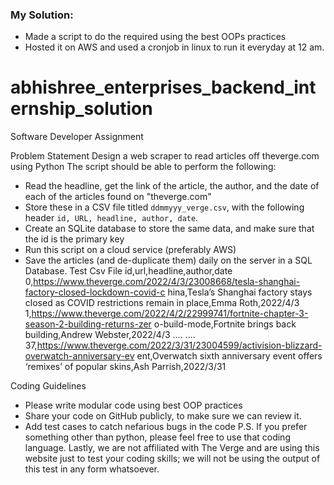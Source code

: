 ### My Solution:
- Made a script to do the required using the best OOPs practices
- Hosted it on AWS and used a cronjob in linux to run it everyday at 12 am.


# abhishree_enterprises_backend_internship_solution
Software Developer Assignment


Problem Statement
Design a web scraper to read articles off theverge.com using Python
The script should be able to perform the following:
- Read the headline, get the link of the article, the author, and the date of each of the articles
found on "theverge.com"
- Store these in a CSV file titled `ddmmyyy_verge.csv`, with the following header `id, URL,
headline, author, date`.
- Create an SQLite database to store the same data, and make sure that the id is the primary
key
- Run this script on a cloud service (preferably AWS)
- Save the articles (and de-duplicate them) daily on the server in a SQL Database.
Test Csv File
id,url,headline,author,date
0,https://www.theverge.com/2022/4/3/23008668/tesla-shanghai-factory-closed-lockdown-covid-c
hina,Tesla’s Shanghai factory stays closed as COVID restrictions remain in place,Emma
Roth,2022/4/3
1,https://www.theverge.com/2022/4/2/22999741/fortnite-chapter-3-season-2-building-returns-zer
o-build-mode,Fortnite brings back building,Andrew Webster,2022/4/3
....
....
37,https://www.theverge.com/2022/3/31/23004599/activision-blizzard-overwatch-anniversary-ev
ent,Overwatch sixth anniversary event offers ‘remixes’ of popular skins,Ash Parrish,2022/3/31


Coding Guidelines
- Please write modular code using best OOP practices
- Share your code on GitHub publicly, to make sure we can review it.
- Add test cases to catch nefarious bugs in the code
P.S. If you prefer something other than python, please feel free to use that coding language.
Lastly, we are not affiliated with The Verge and are using this website just to test your coding
skills; we will not be using the output of this test in any form whatsoever.
